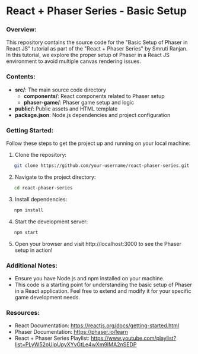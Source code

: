# React + Phaser Series - Basic Setup

### Overview:

This repository contains the source code for the "Basic Setup of Phaser in React JS" tutorial as part of the "React + Phaser Series" by Smruti Ranjan. In this tutorial, we explore the proper setup of Phaser in a React JS environment to avoid multiple canvas rendering issues.

### Contents:

- **src/**: The main source code directory
  - **components/**: React components related to Phaser setup
  - **phaser-game/**: Phaser game setup and logic
- **public/**: Public assets and HTML template
- **package.json**: Node.js dependencies and project configuration

### Getting Started:

Follow these steps to get the project up and running on your local machine:

1. Clone the repository:

```bash
   git clone https://github.com/your-username/react-phaser-series.git
```

2. Navigate to the project directory:
```bash
   cd react-phaser-series
```

3. Install dependencies:
```bash
   npm install
```

4. Start the development server:
```bash
   npm start
```

5. Open your browser and visit http://localhost:3000 to see the Phaser setup in action!


### Additional Notes:

- Ensure you have Node.js and npm installed on your machine.
- This code is a starting point for understanding the basic setup of Phaser in a React application. Feel free to extend and modify it for your specific game development needs.

### Resources:

- React Documentation: https://reactjs.org/docs/getting-started.html
- Phaser Documentation: https://phaser.io/learn
- React + Phaser Series Playlist: https://www.youtube.com/playlist?list=PLyW52oUipUpyXYvGtLe4wXm9IMA2nSEDP

